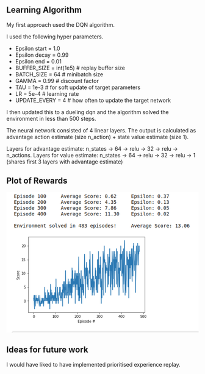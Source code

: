 ## Learning Algorithm

My first approach used the DQN algorithm. 


I used the following hyper parameters. 
* Epsilon start = 1.0
* Epsilon decay = 0.99
* Epsilon end = 0.01
* BUFFER_SIZE = int(1e5)  # replay buffer size
* BATCH_SIZE = 64  # minibatch size
* GAMMA = 0.99  # discount factor
* TAU = 1e-3  # for soft update of target parameters
* LR = 5e-4  # learning rate
* UPDATE_EVERY = 4  # how often to update the target network

I then updated this to a dueling dqn and the algorithm solved the environment in less than 500 steps.

The neural network consisted of 4 linear layers. The output is calculated as advantage action estimate (size n_action) + state value estimate (size 1). 

Layers for advantage estimate: n_states -> 64 -> relu -> 32 -> relu -> n_actions. 
Layers for value estimate: n_states -> 64 -> relu -> 32 -> relu -> 1 (shares first 3 layers with advantage estimate)


## Plot of Rewards

![plot of results](https://github.com/oisin-dolphin/drl_project_1/blob/master/plot.png)

## Ideas for future work
I would have liked to have implemented prioritised experience replay.
